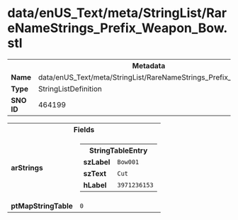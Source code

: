 <h1>data/enUS_Text/meta/StringList/RareNameStrings_Prefix_Weapon_Bow.stl</h1><table><tr><th colspan="100%">Metadata</th></tr><tr><td><b>Name</b></td><td>data/enUS_Text/meta/StringList/RareNameStrings_Prefix_Weapon_Bow.stl</td></tr><tr><td><b>Type</b></td><td>StringListDefinition</td></tr><tr><td><b>SNO ID</b></td><td>464199</td></tr></table>

<table><tr><th colspan="100%">Fields</th></tr><tr><td><b>arStrings</b></td><td><table><tr><th colspan="100%">StringTableEntry</th></tr><tr><td><b>szLabel</b></td><td><code>Bow001</code></td></tr><tr><td><b>szText</b></td><td><code>Cut</code></td></tr><tr><td><b>hLabel</b></td><td><code>3971236153</code></td></tr></table>


</td></tr><tr><td><b>ptMapStringTable</b></td><td><code>0</code></td></tr></table>

